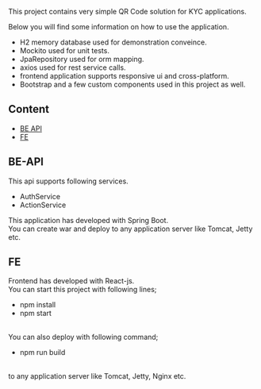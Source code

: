 This project contains very simple QR Code solution for KYC applications.


Below you will find some information on how to use the application.<br>


- H2 memory database used for demonstration conveince.<br>
- Mockito used for unit tests. <br>
- JpaRepository used for orm mapping.<br>
- axios used for rest service calls.
- frontend application supports responsive ui and cross-platform.
- Bootstrap and a few custom components used in this project as well.
## Content

- [BE API](#be-api)
- [FE](#fe)


## BE-API

This api supports following services.
- AuthService
- ActionService

This application has developed with Spring Boot. <br>
You can create war and deploy to any application server like Tomcat, Jetty etc.



## FE

Frontend has developed with React-js.<br>
You can start this project with following lines;
 - npm install
 - npm start


<br>
You can also deploy with following command;

 - npm run build
<br>
to any application server like Tomcat, Jetty, Nginx etc.<br>


